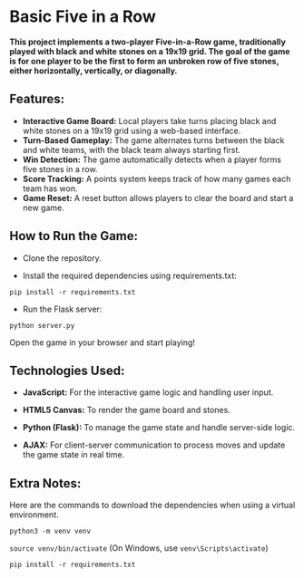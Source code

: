 # Basic Five in a Row
**This project implements a two-player Five-in-a-Row game, traditionally played with black and white stones on a 19x19 grid. The goal of the game is for one player to be the first to form an unbroken row of five stones, either horizontally, vertically, or diagonally.**


## Features:

- **Interactive Game Board:** Local players take turns placing black and white stones on a 19x19 grid using a web-based interface.
- **Turn-Based Gameplay:** The game alternates turns between the black and white teams, with the black team always starting first.
- **Win Detection:** The game automatically detects when a player forms five stones in a row.
- **Score Tracking:** A points system keeps track of how many games each team has won.
- **Game Reset:** A reset button allows players to clear the board and start a new game.


## How to Run the Game:

- Clone the repository.

- Install the required dependencies using requirements.txt:

`pip install -r requirements.txt`

- Run the Flask server:

`python server.py`

Open the game in your browser and start playing!



## Technologies Used:

- **JavaScript:** For the interactive game logic and handling user input.

- **HTML5 Canvas:** To render the game board and stones.

- **Python (Flask):** To manage the game state and handle server-side logic.

- **AJAX:** For client-server communication to process moves and update the game state in real time.



## Extra Notes:

Here are the commands to download the dependencies when using a virtual environment.

`python3 -m venv venv`

`source venv/bin/activate`  (On Windows, use `venv\Scripts\activate`)

`pip install -r requirements.txt`
